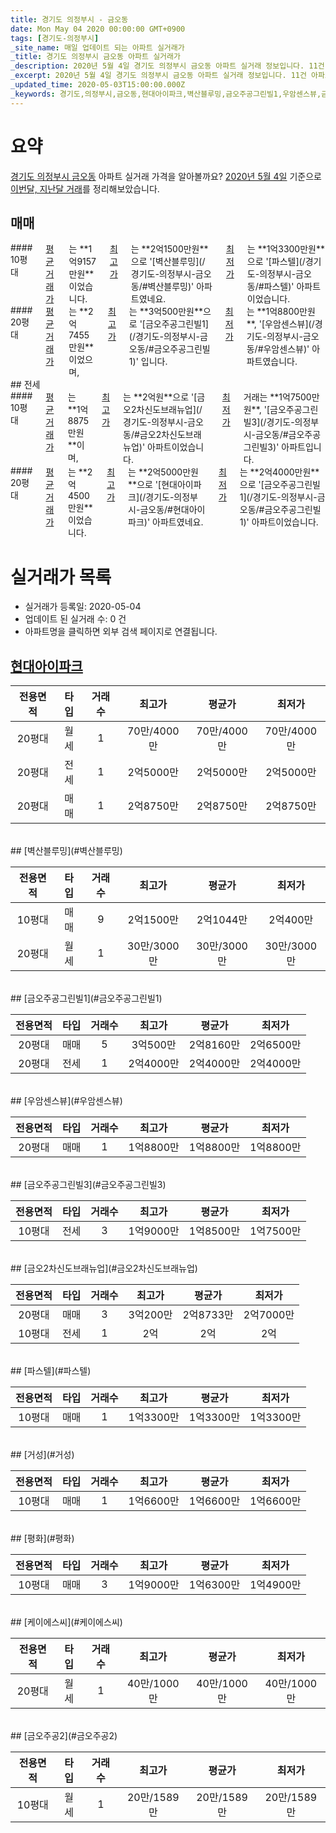 ```yaml
---
title: 경기도 의정부시 - 금오동
date: Mon May 04 2020 00:00:00 GMT+0900
tags: [경기도-의정부시]
_site_name: 매일 업데이트 되는 아파트 실거래가
_title: 경기도 의정부시 금오동 아파트 실거래가
_description: 2020년 5월 4일 경기도 의정부시 금오동 아파트 실거래 정보입니다. 11건 아파트 정보가 있습니다.
_excerpt: 2020년 5월 4일 경기도 의정부시 금오동 아파트 실거래 정보입니다. 11건 아파트 정보가 있습니다.
_updated_time: 2020-05-03T15:00:00.000Z
_keywords: 경기도,의정부시,금오동,현대아이파크,벽산블루밍,금오주공그린빌1,우암센스뷰,금오주공그린빌3,금오2차신도브래뉴업,파스텔,거성,평화,케이에스씨,금오주공2
---
```





# 요약
<ins>경기도 의정부시 금오동</ins> 아파트 실거래 가격을 알아볼까요? <ins>2020년 5월 4일</ins> 기준으로 <ins>이번달, 지난달 거래</ins>를 정리해보았습니다.

## 매매
<div class="container">
<div class="six columns" markdown="1">
#### 10평대
<ins>평균 거래가</ins>는 **1억9157만원**이었습니다. <ins>최고가</ins>는 **2억1500만원**으로 '[벽산블루밍](/경기도-의정부시-금오동/#벽산블루밍)' 아파트였네요. <ins>최저가</ins>는 **1억3300만원**으로 '[파스텔](/경기도-의정부시-금오동/#파스텔)' 아파트이었습니다.
</div>
<div class="six columns" markdown="1">
#### 20평대
<ins>평균 거래가</ins>는 **2억7455만원**이었으며, <ins>최고가</ins>는 **3억500만원**으로 '[금오주공그린빌1](/경기도-의정부시-금오동/#금오주공그린빌1)' 입니다. <ins>최저가</ins>는 **1억8800만원**, '[우암센스뷰](/경기도-의정부시-금오동/#우암센스뷰)' 아파트였습니다.
</div>
</div>
## 전세
<div class="container">
<div class="six columns" markdown="1">
#### 10평대
<ins>평균 거래가</ins>는 **1억8875만원**이며, <ins>최고가</ins>는 **2억원**으로 '[금오2차신도브래뉴업](/경기도-의정부시-금오동/#금오2차신도브래뉴업)' 아파트이었습니다. <ins>최저가</ins> 거래는 **1억7500만원**, '[금오주공그린빌3](/경기도-의정부시-금오동/#금오주공그린빌3)' 아파트입니다.
</div>
<div class="six columns" markdown="1">
#### 20평대
<ins>평균 거래가</ins>는 **2억4500만원**이었습니다. <ins>최고가</ins>는 **2억5000만원**으로 '[현대아이파크](/경기도-의정부시-금오동/#현대아이파크)' 아파트였네요. <ins>최저가</ins>는 **2억4000만원**으로 '[금오주공그린빌1](/경기도-의정부시-금오동/#금오주공그린빌1)' 아파트이었습니다.
</div>
</div>



# 실거래가 목록
- 실거래가 등록일: 2020-05-04
- 업데이트 된 실거래 수: 0 건
- 아파트명을 클릭하면 외부 검색 페이지로 연결됩니다.

## [현대아이파크](#현대아이파크)

|전용면적|타입|거래수|최고가|평균가|최저가|
|:---:|:---:|:---:|:---:|:---:|:---:|
|20평대|<span class="deal-type-3">월세</span>|1|70만/4000만|70만/4000만|70만/4000만|
|20평대|<span class="deal-type-2">전세</span>|1|2억5000만|2억5000만|2억5000만|
|20평대|<span class="deal-type-1">매매</span>|1|2억8750만|2억8750만|2억8750만|

<br/>
## [벽산블루밍](#벽산블루밍)

|전용면적|타입|거래수|최고가|평균가|최저가|
|:---:|:---:|:---:|:---:|:---:|:---:|
|10평대|<span class="deal-type-1">매매</span>|9|2억1500만|2억1044만|2억400만|
|20평대|<span class="deal-type-3">월세</span>|1|30만/3000만|30만/3000만|30만/3000만|

<br/>
## [금오주공그린빌1](#금오주공그린빌1)

|전용면적|타입|거래수|최고가|평균가|최저가|
|:---:|:---:|:---:|:---:|:---:|:---:|
|20평대|<span class="deal-type-1">매매</span>|5|3억500만|2억8160만|2억6500만|
|20평대|<span class="deal-type-2">전세</span>|1|2억4000만|2억4000만|2억4000만|

<br/>
## [우암센스뷰](#우암센스뷰)

|전용면적|타입|거래수|최고가|평균가|최저가|
|:---:|:---:|:---:|:---:|:---:|:---:|
|20평대|<span class="deal-type-1">매매</span>|1|1억8800만|1억8800만|1억8800만|

<br/>
## [금오주공그린빌3](#금오주공그린빌3)

|전용면적|타입|거래수|최고가|평균가|최저가|
|:---:|:---:|:---:|:---:|:---:|:---:|
|10평대|<span class="deal-type-2">전세</span>|3|1억9000만|1억8500만|1억7500만|

<br/>
## [금오2차신도브래뉴업](#금오2차신도브래뉴업)

|전용면적|타입|거래수|최고가|평균가|최저가|
|:---:|:---:|:---:|:---:|:---:|:---:|
|20평대|<span class="deal-type-1">매매</span>|3|3억200만|2억8733만|2억7000만|
|10평대|<span class="deal-type-2">전세</span>|1|2억|2억|2억|

<br/>
## [파스텔](#파스텔)

|전용면적|타입|거래수|최고가|평균가|최저가|
|:---:|:---:|:---:|:---:|:---:|:---:|
|10평대|<span class="deal-type-1">매매</span>|1|1억3300만|1억3300만|1억3300만|

<br/>
## [거성](#거성)

|전용면적|타입|거래수|최고가|평균가|최저가|
|:---:|:---:|:---:|:---:|:---:|:---:|
|10평대|<span class="deal-type-1">매매</span>|1|1억6600만|1억6600만|1억6600만|

<br/>
## [평화](#평화)

|전용면적|타입|거래수|최고가|평균가|최저가|
|:---:|:---:|:---:|:---:|:---:|:---:|
|10평대|<span class="deal-type-1">매매</span>|3|1억9000만|1억6300만|1억4900만|

<br/>
## [케이에스씨](#케이에스씨)

|전용면적|타입|거래수|최고가|평균가|최저가|
|:---:|:---:|:---:|:---:|:---:|:---:|
|20평대|<span class="deal-type-3">월세</span>|1|40만/1000만|40만/1000만|40만/1000만|

<br/>
## [금오주공2](#금오주공2)

|전용면적|타입|거래수|최고가|평균가|최저가|
|:---:|:---:|:---:|:---:|:---:|:---:|
|10평대|<span class="deal-type-3">월세</span>|1|20만/1589만|20만/1589만|20만/1589만|

<br/>



